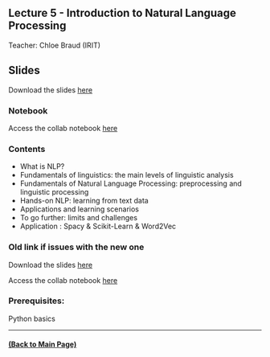 ## Lecture 5 - Introduction to Natural Language Processing
Teacher: Chloe Braud (IRIT)

<!-- 
### Lecture video
View the recorded lecture [here](https://drive.google.com/file/d/1o1VlvY1h5fFO0TVeeTF4MjyLAjVD32TQ/view?usp=sharing)  (this will only be available for approximately 6 weeks after the course)
-->

## Slides

Download the slides [here](https://github.com/rufinv/Intro2AI-class/blob/gh-pages/Lecture5/Intro2AI_Lecture5_NLP_slides_2425.pdf)


### Notebook

Access the collab notebook [here](https://colab.research.google.com/drive/1fS20bFjdWut8nnem5sOzhpVCSQvtkzJj?usp=sharing)

### Contents
* What is NLP? 
* Fundamentals of linguistics: the main levels of linguistic analysis
* Fundamentals of Natural Language Processing: preprocessing and linguistic processing
* Hands-on NLP: learning from text data
* Applications and learning scenarios
* To go further: limits and challenges
* Application : Spacy & Scikit-Learn & Word2Vec

### Old link if issues with the new one

Download the slides [here](https://github.com/rufinv/Intro2AI-class/blob/gh-pages/Lecture5/%5BANITI%5D%20Lecture%205%20-%20Introduction%20to%20Natural%20Language%20Processing%20-%2011_03_2024.pdf)

Access the collab notebook [here](https://colab.research.google.com/drive/1HVrMVb_16kIa_YbWormcwNWX8r_ivf5B?usp=sharing)


### Prerequisites:
Python basics

---
#### [(Back to Main Page)](../index.md)
